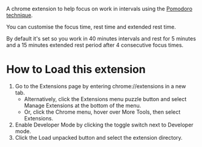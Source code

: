 A chrome extension to help focus on work in intervals using the [Pomodoro technique](https://en.wikipedia.org/wiki/Pomodoro_Technique).

You can customise the focus time, rest time and extended rest time.

By default it's set so you work in 40 minutes intervals and rest for 5 minutes and a 15 minutes extended rest period after 4 consecutive focus times.

# How to Load this extension
1) Go to the Extensions page by entering chrome://extensions in a new tab.
    * Alternatively, click the Extensions menu puzzle button and select Manage Extensions at the bottom of the menu.
    * Or, click the Chrome menu, hover over More Tools, then select Extensions.
2) Enable Developer Mode by clicking the toggle switch next to Developer mode.
3) Click the Load unpacked button and select the extension directory.